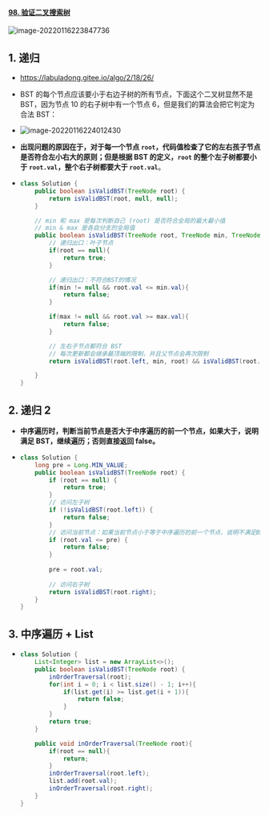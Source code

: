 #### [98. 验证二叉搜索树](https://leetcode-cn.com/problems/validate-binary-search-tree/)

![image-20220116223847736](https://raw.githubusercontent.com/TWDH/Leetcode-From-Zero/pictures/img/image-20220116223847736.png)

## 1. 递归

- https://labuladong.gitee.io/algo/2/18/26/

- BST 的每个节点应该要小于右边子树的所有节点，下面这个二叉树显然不是 BST，因为节点 10 的右子树中有一个节点 6，但是我们的算法会把它判定为合法 BST：

- ![image-20220116224012430](https://raw.githubusercontent.com/TWDH/Leetcode-From-Zero/pictures/img/image-20220116224012430.png)

- **出现问题的原因在于，对于每一个节点 `root`，代码值检查了它的左右孩子节点是否符合左小右大的原则；但是根据 BST 的定义，`root` 的整个左子树都要小于 `root.val`，整个右子树都要大于 `root.val`**。

- ```java
  class Solution {
      public boolean isValidBST(TreeNode root) {
          return isValidBST(root, null, null);
      }
  
      // min 和 max 是每次判断自己 (root) 是否符合全局的最大最小值
      // min & max 是各自分支的全局值
      public boolean isValidBST(TreeNode root, TreeNode min, TreeNode max){
          // 递归出口：叶子节点
          if(root == null){
              return true;
          }
  
          // 递归出口：不符合BST的情况
          if(min != null && root.val <= min.val){
              return false;
          }
  
          if(max != null && root.val >= max.val){
              return false;
          }
  
          // 左右子节点都符合 BST
          // 每次更新都会继承最顶端的限制，并且父节点会再次限制
          return isValidBST(root.left, min, root) && isValidBST(root.right, root, max);
  
      }
  }
  ```

## 2. 递归 2

- **中序遍历时，判断当前节点是否大于中序遍历的前一个节点，如果大于，说明满足 BST，继续遍历；否则直接返回 false。**

- ```java
  class Solution {
      long pre = Long.MIN_VALUE;
      public boolean isValidBST(TreeNode root) {
          if (root == null) {
              return true;
          }
          // 访问左子树
          if (!isValidBST(root.left)) {
              return false;
          }
          // 访问当前节点：如果当前节点小于等于中序遍历的前一个节点，说明不满足BST，返回 false；否则继续遍历。
          if (root.val <= pre) {
              return false;
          }
          
          pre = root.val;
          
          // 访问右子树
          return isValidBST(root.right);
      }
  }
  ```

## 3. 中序遍历 + List

- ```java
  class Solution {
      List<Integer> list = new ArrayList<>();
      public boolean isValidBST(TreeNode root) {
          inOrderTraversal(root);
          for(int i = 0; i < list.size() - 1; i++){
              if(list.get(i) >= list.get(i + 1)){
                  return false;
              }
          }
          return true;
      }
  
      public void inOrderTraversal(TreeNode root){
          if(root == null){
              return;
          }
          inOrderTraversal(root.left);
          list.add(root.val);
          inOrderTraversal(root.right);
      }
  }
  ```



